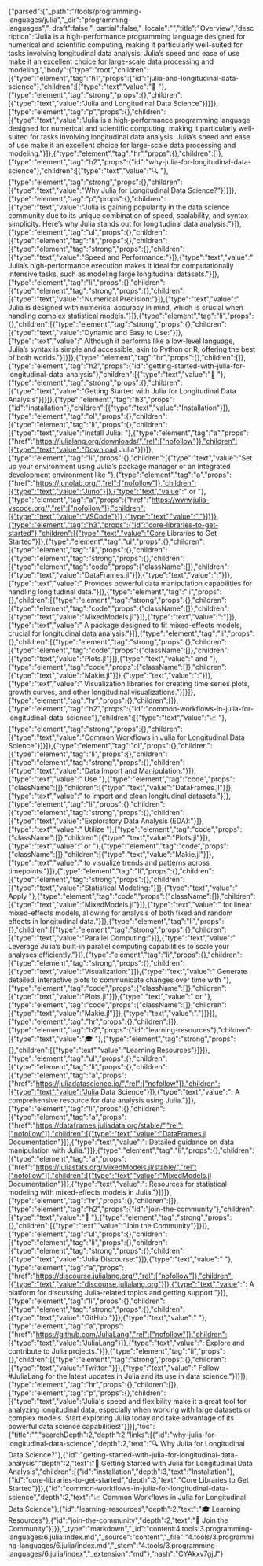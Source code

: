 {"parsed":{"_path":"/tools/programming-languages/julia","_dir":"programming-languages","_draft":false,"_partial":false,"_locale":"","title":"Overview","description":"Julia is a high-performance programming language designed for numerical and scientific computing, making it particularly well-suited for tasks involving longitudinal data analysis. Julia’s speed and ease of use make it an excellent choice for large-scale data processing and modeling.","body":{"type":"root","children":[{"type":"element","tag":"h1","props":{"id":"julia-and-longitudinal-data-science"},"children":[{"type":"text","value":"🦈 "},{"type":"element","tag":"strong","props":{},"children":[{"type":"text","value":"Julia and Longitudinal Data Science"}]}]},{"type":"element","tag":"p","props":{},"children":[{"type":"text","value":"Julia is a high-performance programming language designed for numerical and scientific computing, making it particularly well-suited for tasks involving longitudinal data analysis. Julia’s speed and ease of use make it an excellent choice for large-scale data processing and modeling."}]},{"type":"element","tag":"hr","props":{},"children":[]},{"type":"element","tag":"h2","props":{"id":"why-julia-for-longitudinal-data-science"},"children":[{"type":"text","value":"🔍 "},{"type":"element","tag":"strong","props":{},"children":[{"type":"text","value":"Why Julia for Longitudinal Data Science?"}]}]},{"type":"element","tag":"p","props":{},"children":[{"type":"text","value":"Julia is gaining popularity in the data science community due to its unique combination of speed, scalability, and syntax simplicity. Here’s why Julia stands out for longitudinal data analysis:"}]},{"type":"element","tag":"ul","props":{},"children":[{"type":"element","tag":"li","props":{},"children":[{"type":"element","tag":"strong","props":{},"children":[{"type":"text","value":"Speed and Performance:"}]},{"type":"text","value":" Julia’s high-performance execution makes it ideal for computationally intensive tasks, such as modeling large longitudinal datasets."}]},{"type":"element","tag":"li","props":{},"children":[{"type":"element","tag":"strong","props":{},"children":[{"type":"text","value":"Numerical Precision:"}]},{"type":"text","value":" Julia is designed with numerical accuracy in mind, which is crucial when handling complex statistical models."}]},{"type":"element","tag":"li","props":{},"children":[{"type":"element","tag":"strong","props":{},"children":[{"type":"text","value":"Dynamic and Easy to Use:"}]},{"type":"text","value":" Although it performs like a low-level language, Julia’s syntax is simple and accessible, akin to Python or R, offering the best of both worlds."}]}]},{"type":"element","tag":"hr","props":{},"children":[]},{"type":"element","tag":"h2","props":{"id":"getting-started-with-julia-for-longitudinal-data-analysis"},"children":[{"type":"text","value":"🚀 "},{"type":"element","tag":"strong","props":{},"children":[{"type":"text","value":"Getting Started with Julia for Longitudinal Data Analysis"}]}]},{"type":"element","tag":"h3","props":{"id":"installation"},"children":[{"type":"text","value":"Installation"}]},{"type":"element","tag":"ol","props":{},"children":[{"type":"element","tag":"li","props":{},"children":[{"type":"text","value":"Install Julia: "},{"type":"element","tag":"a","props":{"href":"https://julialang.org/downloads/","rel":["nofollow"]},"children":[{"type":"text","value":"Download Julia"}]}]},{"type":"element","tag":"li","props":{},"children":[{"type":"text","value":"Set up your environment using Julia’s package manager or an integrated development environment like "},{"type":"element","tag":"a","props":{"href":"https://junolab.org/","rel":["nofollow"]},"children":[{"type":"text","value":"Juno"}]},{"type":"text","value":" or "},{"type":"element","tag":"a","props":{"href":"https://www.julia-vscode.org/","rel":["nofollow"]},"children":[{"type":"text","value":"VSCode"}]},{"type":"text","value":"."}]}]},{"type":"element","tag":"h3","props":{"id":"core-libraries-to-get-started"},"children":[{"type":"text","value":"Core Libraries to Get Started"}]},{"type":"element","tag":"ul","props":{},"children":[{"type":"element","tag":"li","props":{},"children":[{"type":"element","tag":"strong","props":{},"children":[{"type":"element","tag":"code","props":{"className":[]},"children":[{"type":"text","value":"DataFrames.jl"}]},{"type":"text","value":":"}]},{"type":"text","value":" Provides powerful data manipulation capabilities for handling longitudinal data."}]},{"type":"element","tag":"li","props":{},"children":[{"type":"element","tag":"strong","props":{},"children":[{"type":"element","tag":"code","props":{"className":[]},"children":[{"type":"text","value":"MixedModels.jl"}]},{"type":"text","value":":"}]},{"type":"text","value":" A package designed to fit mixed-effects models, crucial for longitudinal data analysis."}]},{"type":"element","tag":"li","props":{},"children":[{"type":"element","tag":"strong","props":{},"children":[{"type":"element","tag":"code","props":{"className":[]},"children":[{"type":"text","value":"Plots.jl"}]},{"type":"text","value":" and "},{"type":"element","tag":"code","props":{"className":[]},"children":[{"type":"text","value":"Makie.jl"}]},{"type":"text","value":":"}]},{"type":"text","value":" Visualization libraries for creating time series plots, growth curves, and other longitudinal visualizations."}]}]},{"type":"element","tag":"hr","props":{},"children":[]},{"type":"element","tag":"h2","props":{"id":"common-workflows-in-julia-for-longitudinal-data-science"},"children":[{"type":"text","value":"📈 "},{"type":"element","tag":"strong","props":{},"children":[{"type":"text","value":"Common Workflows in Julia for Longitudinal Data Science"}]}]},{"type":"element","tag":"ol","props":{},"children":[{"type":"element","tag":"li","props":{},"children":[{"type":"element","tag":"strong","props":{},"children":[{"type":"text","value":"Data Import and Manipulation:"}]},{"type":"text","value":" Use "},{"type":"element","tag":"code","props":{"className":[]},"children":[{"type":"text","value":"DataFrames.jl"}]},{"type":"text","value":" to import and clean longitudinal datasets."}]},{"type":"element","tag":"li","props":{},"children":[{"type":"element","tag":"strong","props":{},"children":[{"type":"text","value":"Exploratory Data Analysis (EDA):"}]},{"type":"text","value":" Utilize "},{"type":"element","tag":"code","props":{"className":[]},"children":[{"type":"text","value":"Plots.jl"}]},{"type":"text","value":" or "},{"type":"element","tag":"code","props":{"className":[]},"children":[{"type":"text","value":"Makie.jl"}]},{"type":"text","value":" to visualize trends and patterns across timepoints."}]},{"type":"element","tag":"li","props":{},"children":[{"type":"element","tag":"strong","props":{},"children":[{"type":"text","value":"Statistical Modeling:"}]},{"type":"text","value":" Apply "},{"type":"element","tag":"code","props":{"className":[]},"children":[{"type":"text","value":"MixedModels.jl"}]},{"type":"text","value":" for linear mixed-effects models, allowing for analysis of both fixed and random effects in longitudinal data."}]},{"type":"element","tag":"li","props":{},"children":[{"type":"element","tag":"strong","props":{},"children":[{"type":"text","value":"Parallel Computing:"}]},{"type":"text","value":" Leverage Julia’s built-in parallel computing capabilities to scale your analyses efficiently."}]},{"type":"element","tag":"li","props":{},"children":[{"type":"element","tag":"strong","props":{},"children":[{"type":"text","value":"Visualization:"}]},{"type":"text","value":" Generate detailed, interactive plots to communicate changes over time with "},{"type":"element","tag":"code","props":{"className":[]},"children":[{"type":"text","value":"Plots.jl"}]},{"type":"text","value":" or "},{"type":"element","tag":"code","props":{"className":[]},"children":[{"type":"text","value":"Makie.jl"}]},{"type":"text","value":"."}]}]},{"type":"element","tag":"hr","props":{},"children":[]},{"type":"element","tag":"h2","props":{"id":"learning-resources"},"children":[{"type":"text","value":"🎓 "},{"type":"element","tag":"strong","props":{},"children":[{"type":"text","value":"Learning Resources"}]}]},{"type":"element","tag":"ul","props":{},"children":[{"type":"element","tag":"li","props":{},"children":[{"type":"element","tag":"a","props":{"href":"https://juliadatascience.io/","rel":["nofollow"]},"children":[{"type":"text","value":"Julia Data Science"}]},{"type":"text","value":": A comprehensive resource for data analysis using Julia."}]},{"type":"element","tag":"li","props":{},"children":[{"type":"element","tag":"a","props":{"href":"https://dataframes.juliadata.org/stable/","rel":["nofollow"]},"children":[{"type":"text","value":"DataFrames.jl Documentation"}]},{"type":"text","value":": Detailed guidance on data manipulation with Julia."}]},{"type":"element","tag":"li","props":{},"children":[{"type":"element","tag":"a","props":{"href":"https://juliastats.org/MixedModels.jl/stable/","rel":["nofollow"]},"children":[{"type":"text","value":"MixedModels.jl Documentation"}]},{"type":"text","value":": Resources for statistical modeling with mixed-effects models in Julia."}]}]},{"type":"element","tag":"hr","props":{},"children":[]},{"type":"element","tag":"h2","props":{"id":"join-the-community"},"children":[{"type":"text","value":"💬 "},{"type":"element","tag":"strong","props":{},"children":[{"type":"text","value":"Join the Community"}]}]},{"type":"element","tag":"ul","props":{},"children":[{"type":"element","tag":"li","props":{},"children":[{"type":"element","tag":"strong","props":{},"children":[{"type":"text","value":"Julia Discourse:"}]},{"type":"text","value":" "},{"type":"element","tag":"a","props":{"href":"https://discourse.julialang.org/","rel":["nofollow"]},"children":[{"type":"text","value":"discourse.julialang.org"}]},{"type":"text","value":": A platform for discussing Julia-related topics and getting support."}]},{"type":"element","tag":"li","props":{},"children":[{"type":"element","tag":"strong","props":{},"children":[{"type":"text","value":"GitHub:"}]},{"type":"text","value":" "},{"type":"element","tag":"a","props":{"href":"https://github.com/JuliaLang","rel":["nofollow"]},"children":[{"type":"text","value":"JuliaLang"}]},{"type":"text","value":": Explore and contribute to Julia projects."}]},{"type":"element","tag":"li","props":{},"children":[{"type":"element","tag":"strong","props":{},"children":[{"type":"text","value":"Twitter:"}]},{"type":"text","value":" Follow #JuliaLang for the latest updates in Julia and its use in data science."}]}]},{"type":"element","tag":"hr","props":{},"children":[]},{"type":"element","tag":"p","props":{},"children":[{"type":"text","value":"Julia's speed and flexibility make it a great tool for analyzing longitudinal data, especially when working with large datasets or complex models. Start exploring Julia today and take advantage of its powerful data science capabilities!"}]}],"toc":{"title":"","searchDepth":2,"depth":2,"links":[{"id":"why-julia-for-longitudinal-data-science","depth":2,"text":"🔍 Why Julia for Longitudinal Data Science?"},{"id":"getting-started-with-julia-for-longitudinal-data-analysis","depth":2,"text":"🚀 Getting Started with Julia for Longitudinal Data Analysis","children":[{"id":"installation","depth":3,"text":"Installation"},{"id":"core-libraries-to-get-started","depth":3,"text":"Core Libraries to Get Started"}]},{"id":"common-workflows-in-julia-for-longitudinal-data-science","depth":2,"text":"📈 Common Workflows in Julia for Longitudinal Data Science"},{"id":"learning-resources","depth":2,"text":"🎓 Learning Resources"},{"id":"join-the-community","depth":2,"text":"💬 Join the Community"}]}},"_type":"markdown","_id":"content:4.tools:3.programming-languages:6.julia:index.md","_source":"content","_file":"4.tools/3.programming-languages/6.julia/index.md","_stem":"4.tools/3.programming-languages/6.julia/index","_extension":"md"},"hash":"CYAkxv7gjJ"}